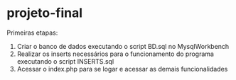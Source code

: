 # projeto-final

Primeiras etapas:

1. Criar o banco de dados executando o script BD.sql no MysqlWorkbench
2. Realizar os inserts necessários para o funcionamento do programa executando o script INSERTS.sql
3. Acessar o index.php para se logar e acessar as demais funcionalidades